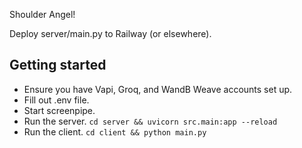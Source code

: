 Shoulder Angel!

Deploy server/main.py to Railway (or elsewhere).

## Getting started

- Ensure you have Vapi, Groq, and WandB Weave accounts set up.
- Fill out .env file.
- Start screenpipe.
- Run the server. `cd server && uvicorn src.main:app --reload`
- Run the client. `cd client && python main.py`